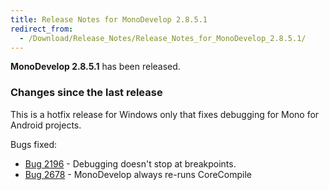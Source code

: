 ```yaml
---
title: Release Notes for MonoDevelop 2.8.5.1
redirect_from:
  - /Download/Release_Notes/Release_Notes_for_MonoDevelop_2.8.5.1/
---
```


**MonoDevelop 2.8.5.1** has been released.

### Changes since the last release

This is a hotfix release for Windows only that fixes debugging for Mono for Android projects.

Bugs fixed:

-   [Bug 2196](http://bugzilla.xamarin.com/show_bug.cgi?id=2196) - Debugging doesn't stop at breakpoints.
-   [Bug 2678](http://bugzilla.xamarin.com/show_bug.cgi?id=2678) - MonoDevelop always re-runs CoreCompile
